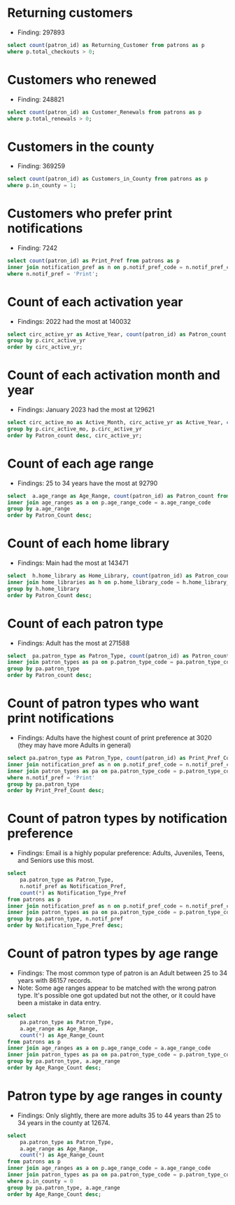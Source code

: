 # Returning customers
- Finding: 297893
```SQL
select count(patron_id) as Returning_Customer from patrons as p
where p.total_checkouts > 0;
```
# Customers who renewed
- Finding: 248821
```SQL
select count(patron_id) as Customer_Renewals from patrons as p
where p.total_renewals > 0;
```
# Customers in the county
- Finding: 369259
```SQL
select count(patron_id) as Customers_in_County from patrons as p
where p.in_county = 1;
```
# Customers who prefer print notifications
- Finding: 7242
```SQL
select count(patron_id) as Print_Pref from patrons as p
inner join notification_pref as n on p.notif_pref_code = n.notif_pref_code
where n.notif_pref = 'Print';
```
# Count of each activation year
- Findings: 2022 had the most at 140032
```SQL
select circ_active_yr as Active_Year, count(patron_id) as Patron_count from patrons as p
group by p.circ_active_yr
order by circ_active_yr;
```
# Count of each activation month and year
- Findings: January 2023 had the most at 129621
```SQL
select circ_active_mo as Active_Month, circ_active_yr as Active_Year, count(patron_id) as Patron_count from patrons as p
group by p.circ_active_mo, p.circ_active_yr
order by Patron_count desc, circ_active_yr;
```
# Count of each age range
- Findings: 25 to 34 years have the most at 92790
```SQL
select  a.age_range as Age_Range, count(patron_id) as Patron_count from patrons as p
inner join age_ranges as a on p.age_range_code = a.age_range_code
group by a.age_range
order by Patron_Count desc;
```
# Count of each home library
- Findings: Main had the most at 143471
```SQL
select  h.home_library as Home_Library, count(patron_id) as Patron_count from patrons as p
inner join home_libraries as h on p.home_library_code = h.home_library_code
group by h.home_library
order by Patron_Count desc;
```
# Count of each patron type
- Findings: Adult has the most at 271588
```SQL
select  pa.patron_type as Patron_Type, count(patron_id) as Patron_count from patrons as p
inner join patron_types as pa on p.patron_type_code = pa.patron_type_code
group by pa.patron_type
order by Patron_count desc;
```
# Count of patron types who want print notifications
- Findings: Adults have the highest count of print preference at 3020 (they may have more Adults in general)
```SQL
select pa.patron_type as Patron_Type, count(patron_id) as Print_Pref_Count from patrons as p
inner join notification_pref as n on p.notif_pref_code = n.notif_pref_code
inner join patron_types as pa on pa.patron_type_code = p.patron_type_code
where n.notif_pref = 'Print'
group by pa.patron_type
order by Print_Pref_Count desc;
```
# Count of patron types by notification preference
- Findings: Email is a highly popular preference: Adults, Juveniles, Teens, and Seniors use this most.
```SQL
select 
	pa.patron_type as Patron_Type, 
    n.notif_pref as Notification_Pref,
    count(*) as Notification_Type_Pref
from patrons as p
inner join notification_pref as n on p.notif_pref_code = n.notif_pref_code
inner join patron_types as pa on pa.patron_type_code = p.patron_type_code
group by pa.patron_type, n.notif_pref
order by Notification_Type_Pref desc;
```
# Count of patron types by age range
 - Findings: The most common type of patron is an Adult between 25 to 34 years with 86157 records.
 - Note: Some age ranges appear to be matched with the wrong patron type. It's possible one got updated but not the other, or it could have been a mistake in data entry. 
```SQL
select 
	pa.patron_type as Patron_Type, 
    a.age_range as Age_Range,
    count(*) as Age_Range_Count
from patrons as p
inner join age_ranges as a on p.age_range_code = a.age_range_code
inner join patron_types as pa on pa.patron_type_code = p.patron_type_code
group by pa.patron_type, a.age_range
order by Age_Range_Count desc;
```
# Patron type by age ranges in county
 - Findings: Only slightly, there are more adults 35 to 44 years than 25 to 34 years in the county at 12674.
```SQL
select 
	pa.patron_type as Patron_Type, 
    a.age_range as Age_Range,
    count(*) as Age_Range_Count
from patrons as p
inner join age_ranges as a on p.age_range_code = a.age_range_code
inner join patron_types as pa on pa.patron_type_code = p.patron_type_code
where p.in_county = 0
group by pa.patron_type, a.age_range
order by Age_Range_Count desc;
```
